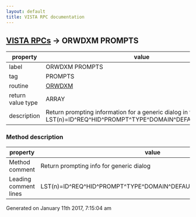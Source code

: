 ```yaml
---
layout: default
title: VISTA RPC documentation
---
```




## [VISTA RPCs](TableOfContent.md) &#8594; ORWDXM PROMPTS 

 property | value 
--- | --- 
 label | ORWDXM PROMPTS
 tag | PROMPTS
 routine | [ORWDXM](http://code.osehra.org/dox/Routine_ORWDXM_source.html)
 return value type | ARRAY
 description | Return prompting information for a generic dialog in the format:    LST(n)=ID^REQ^HID^PROMPT^TYPE^DOMAIN^DEFAULT^IDFLT^HELP


### Method description

 property | value 
--- | --- 
 Method comment | Return prompting info for generic dialog
 Leading comment lines | LST(n)=ID^REQ^HID^PROMPT^TYPE^DOMAIN^DEFAULT^IDFLT^HELP^XREF^SCR




 Generated on January 11th 2017, 7:15:04 am